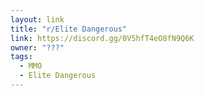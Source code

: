 ```yaml
---
layout: link
title: "r/Elite Dangerous"
link: https://discord.gg/0V5hfT4eO8fN9Q6K
owner: "???"
tags: 
  - MMO
  - Elite Dangerous
---
```

